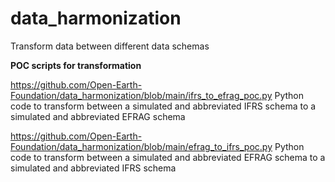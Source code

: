 # data_harmonization
Transform data between different data schemas


**POC scripts for transformation**

https://github.com/Open-Earth-Foundation/data_harmonization/blob/main/ifrs_to_efrag_poc.py
Python code to transform between a simulated and abbreviated IFRS schema to a simulated and abbreviated EFRAG schema


https://github.com/Open-Earth-Foundation/data_harmonization/blob/main/efrag_to_ifrs_poc.py
Python code to transform between a simulated and abbreviated EFRAG schema to a simulated and abbreviated IFRS schema

